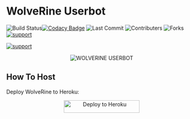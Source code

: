 # WolveRine Userbot

![Build Status](https://travis-ci.com/ShadoWClub/wolverineuserbot.svg?branch=sql-extended)[![Codacy Badge](https://app.codacy.com/project/badge/Grade/38fee611df7c4312be63a15cad64a50a)](https://www.codacy.com/manual/ShadoWClub/wolverineuserbot?utm_source=github.com&amp;utm_medium=referral&amp;utm_content=ShadoWClub/wolverineuserbot&amp;utm_campaign=Badge_Grade) ![Last Commit](https://img.shields.io/github/last-commit/shadowclub/wolverineuserbot) ![Contributers](https://img.shields.io/github/contributors/ShadoWClub/wolverineuserbot) ![Forks](https://img.shields.io/github/forks/shadowclub/wolverineuserbot)     
<a href="https://t.me/WolveRineChat"> <img src="https://img.shields.io/badge/telegram-Support_Group-blue?style=social&logo=telegram" alt="support" /></a>
</p> <a href="https://t.me/WolveRineUpdates"> <img src="https://img.shields.io/badge/telegram-Support_Channel-blue?style=social&logo=telegram" alt="support" /></a>
</p>

<p align="center">
<img src="https://telegra.ph/file/f90dcf7aa0e4daf69348b.jpg" alt="WOLVERINE USERBOT">


## How To Host
Deploy WolveRine to Heroku:

<p align="center"><a href="https://heroku.com/deploy?template=https://github.com/ShadoWClub/wolverine/tree/master"> <img src="https://telegra.ph/file/3d5baaff9cbb43c5a525e.png" alt="Deploy to Heroku" width="200" height="33.33"/></a></p>
